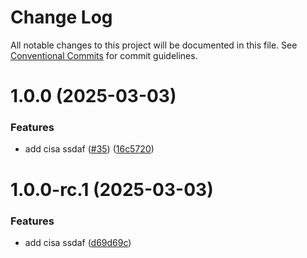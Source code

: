 # Change Log

All notable changes to this project will be documented in this file.
See [Conventional Commits](https://conventionalcommits.org) for commit guidelines.

# 1.0.0 (2025-03-03)


### Features

* add cisa ssdaf ([#35](https://github.com/auditlogic/suite/issues/35)) ([16c5720](https://github.com/auditlogic/suite/commit/16c57202790b8de13598d4aa78f93e5ae2dab102))





# 1.0.0-rc.1 (2025-03-03)


### Features

* add cisa ssdaf ([d69d69c](https://github.com/auditlogic/suite/commit/d69d69c617caf352cf5e4b8fd51db446f321e9aa))
